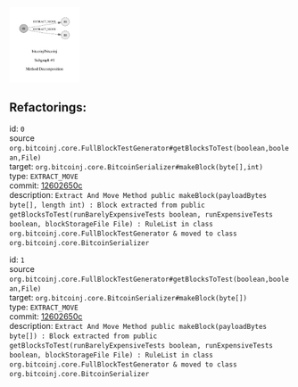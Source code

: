 <img src=subgraph_atomic_1.svg width=25%>

## Refactorings:

id: `0`\
source `org.bitcoinj.core.FullBlockTestGenerator#getBlocksToTest(boolean,boolean,File)`\
target: `org.bitcoinj.core.BitcoinSerializer#makeBlock(byte[],int)`\
type: `EXTRACT_MOVE`\
commit: [12602650c](https://github.com/bitcoinj/bitcoinj/commit/12602650ce99f34cb530fc24266c23e39733b0bb)\
description: `Extract And Move Method public makeBlock(payloadBytes byte[], length int) : Block extracted from public getBlocksToTest(runBarelyExpensiveTests boolean, runExpensiveTests boolean, blockStorageFile File) : RuleList in class org.bitcoinj.core.FullBlockTestGenerator & moved to class org.bitcoinj.core.BitcoinSerializer`

id: `1`\
source `org.bitcoinj.core.FullBlockTestGenerator#getBlocksToTest(boolean,boolean,File)`\
target: `org.bitcoinj.core.BitcoinSerializer#makeBlock(byte[])`\
type: `EXTRACT_MOVE`\
commit: [12602650c](https://github.com/bitcoinj/bitcoinj/commit/12602650ce99f34cb530fc24266c23e39733b0bb)\
description: `Extract And Move Method public makeBlock(payloadBytes byte[]) : Block extracted from public getBlocksToTest(runBarelyExpensiveTests boolean, runExpensiveTests boolean, blockStorageFile File) : RuleList in class org.bitcoinj.core.FullBlockTestGenerator & moved to class org.bitcoinj.core.BitcoinSerializer`

